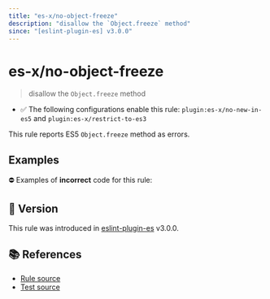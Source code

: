 ```yaml
---
title: "es-x/no-object-freeze"
description: "disallow the `Object.freeze` method"
since: "[eslint-plugin-es] v3.0.0"
---
```


# es-x/no-object-freeze
> disallow the `Object.freeze` method

- ✅ The following configurations enable this rule: `plugin:es-x/no-new-in-es5` and `plugin:es-x/restrict-to-es3`

This rule reports ES5 `Object.freeze` method as errors.

## Examples

⛔ Examples of **incorrect** code for this rule:

<eslint-playground type="bad" code="/*eslint es-x/no-object-freeze: error */
Object.freeze(obj)
" />

## 🚀 Version

This rule was introduced in [eslint-plugin-es] v3.0.0.

[eslint-plugin-es]: https://github.com/mysticatea/eslint-plugin-es

## 📚 References

- [Rule source](https://github.com/ota-meshi/eslint-plugin-es-x/blob/master/lib/rules/no-object-freeze.js)
- [Test source](https://github.com/ota-meshi/eslint-plugin-es-x/blob/master/tests/lib/rules/no-object-freeze.js)
